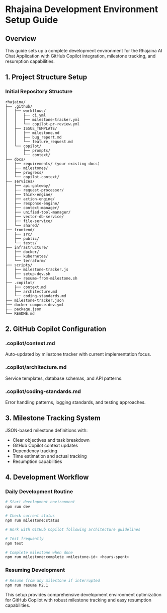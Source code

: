 # Rhajaina Development Environment Setup Guide

## Overview

This guide sets up a complete development environment for the Rhajaina AI Chat Application with GitHub Copilot integration, milestone tracking, and resumption capabilities.

## 1. Project Structure Setup

### Initial Repository Structure
```
rhajaina/
├── .github/
│   ├── workflows/
│   │   ├── ci.yml
│   │   ├── milestone-tracker.yml
│   │   └── copilot-pr-review.yml
│   ├── ISSUE_TEMPLATE/
│   │   ├── milestone.md
│   │   ├── bug_report.md
│   │   └── feature_request.md
│   └── copilot/
│       ├── prompts/
│       └── context/
├── docs/
│   ├── requirements/ (your existing docs)
│   ├── milestones/
│   ├── progress/
│   └── copilot-context/
├── services/
│   ├── api-gateway/
│   ├── request-processor/
│   ├── think-engine/
│   ├── action-engine/
│   ├── response-engine/
│   ├── context-manager/
│   ├── unified-tool-manager/
│   ├── vector-db-service/
│   ├── file-service/
│   └── shared/
├── frontend/
│   ├── src/
│   ├── public/
│   └── tests/
├── infrastructure/
│   ├── docker/
│   ├── kubernetes/
│   └── terraform/
├── scripts/
│   ├── milestone-tracker.js
│   ├── setup-dev.sh
│   └── resume-from-milestone.sh
├── .copilot/
│   ├── context.md
│   ├── architecture.md
│   └── coding-standards.md
├── milestone-tracker.json
├── docker-compose.dev.yml
├── package.json
└── README.md
```

## 2. GitHub Copilot Configuration

### .copilot/context.md
Auto-updated by milestone tracker with current implementation focus.

### .copilot/architecture.md
Service templates, database schemas, and API patterns.

### .copilot/coding-standards.md
Error handling patterns, logging standards, and testing approaches.

## 3. Milestone Tracking System

JSON-based milestone definitions with:
- Clear objectives and task breakdown
- GitHub Copilot context updates
- Dependency tracking
- Time estimation and actual tracking
- Resumption capabilities

## 4. Development Workflow

### Daily Development Routine
```bash
# Start development environment
npm run dev

# Check current status
npm run milestone:status

# Work with GitHub Copilot following architecture guidelines

# Test frequently
npm test

# Complete milestone when done
npm run milestone:complete <milestone-id> <hours-spent>
```

### Resuming Development
```bash
# Resume from any milestone if interrupted
npm run resume M2.1
```

This setup provides comprehensive development environment optimization for GitHub Copilot with robust milestone tracking and easy resumption capabilities.